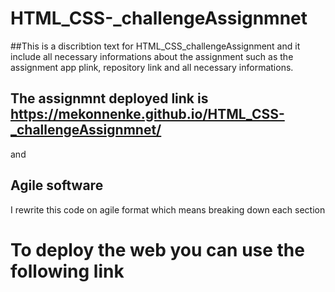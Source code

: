 # HTML_CSS-_challengeAssignmnet
##This is a discribtion text for HTML_CSS_challengeAssignment and it include all necessary informations about the assignment
   such as the assignment app plink,  repository link and all necessary informations.
   
   ##  The assignmnt deployed link is https://mekonnenke.github.io/HTML_CSS-_challengeAssignmnet/
   and 


## Agile software
 I rewrite this code on agile format which means breaking down each section 
   # To deploy the web you can use the following link
   
